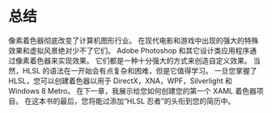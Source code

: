 # 总结

像素着色器彻底改变了计算机图形行业。
在现代电影和游戏中出现的强大的特殊效果和虚拟风景绝对少不了它们。
Adobe Photoshop 和其它设计类应用程序通过像素着色器来实现效果。
它们都是一种十分强大的方式来创造自定义效果。
当然，HLSL 的语法在一开始会有点复杂和困难，但是它值得学习。
一旦您掌握了 HLSL，您可以创建着色器以用于 DirectX，XNA，WPF，Silverlight 和 Windows 8 Metro。
在下一章，我展示给您如何创建您的第一个 XAML 着色器项目。
在这本书的最后，您将能过添加“HLSL 忍者”的头衔到您的简历中。